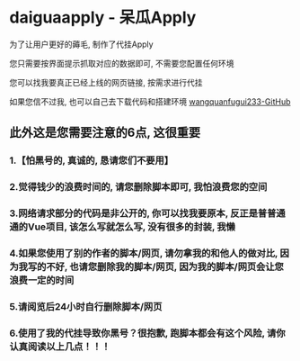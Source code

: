 # daiguaapply - 呆瓜Apply
为了让用户更好的薅毛, 制作了代挂Apply

您只需要按界面提示抓取对应的数据即可, 不需要您配置任何环境

您可以找我要真正已经上线的网页链接, 按需求进行代挂

如果您信不过我, 也可以自己去下载代码和搭建环境 [wangquanfugui233-GitHub](https://github.com/wangquanfugui233/wool/tree/master)

## 此外这是您需要注意的6点, 这很重要
### 1.【怕黑号的, 真诚的, 恳请您们不要用】
### 2.觉得钱少的浪费时间的, 请您删除脚本即可, 我怕浪费您的空间
### 3.网络请求部分的代码是非公开的, 你可以找我要原本, 反正是普普通通的Vue项目, 该怎么写就怎么写, 没有很多的封装, 我懒
### 4.如果您使用了别的作者的脚本/网页, 请勿拿我的和他人的做对比, 因为我写的不好, 也请您删除我的脚本/网页, 因为我的脚本/网页会让您浪费一定的时间
### 5.请阅览后24小时自行删除脚本/网页
### 6.使用了我的代挂导致你黑号？很抱歉, 跑脚本都会有这个风险, 请你认真阅读以上几点！！！
